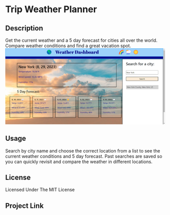 # Trip Weather Planner
## Description
Get the current weather and a 5 day forecast for cities all over the world. Compare weather conditions and find a great vacation spot.
![Screenshot](https://github.com/hewman82/Trip-Weather-Planner/blob/main/assets/ProjectImg(1).png)
## Usage
Search by city name and choose the correct location from a list to see the current weather conditions and 5 day forecast. Past searches are saved so you can quickly revisit and compare the weather in different locations.

## License
Licensed Under The MIT License

## Project Link

